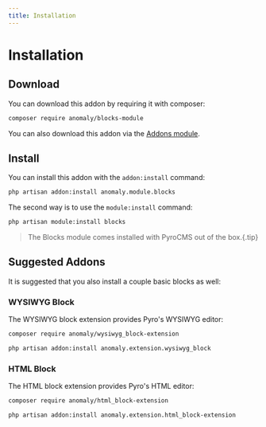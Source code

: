 ```yaml
---
title: Installation
---
```


# Installation

<div class="documentation__toc"></div>

## Download

You can download this addon by requiring it with composer:

```bash
composer require anomaly/blocks-module
```

You can also download this addon via the [Addons module](/documentation/addons-module).

## Install

You can install this addon with the `addon:install` command:

```bash
php artisan addon:install anomaly.module.blocks
```

The second way is to use the `module:install` command:

```bash
php artisan module:install blocks
```

> The Blocks module comes installed with PyroCMS out of the box.{.tip}

## Suggested Addons

It is suggested that you also install a couple basic blocks as well:

### WYSIWYG Block

The WYSIWYG block extension provides Pyro's WYSIWYG editor:

```bash
composer require anomaly/wysiwyg_block-extension

php artisan addon:install anomaly.extension.wysiwyg_block
```

### HTML Block

The HTML block extension provides Pyro's HTML editor:

```bash
composer require anomaly/html_block-extension

php artisan addon:install anomaly.extension.html_block-extension
```
